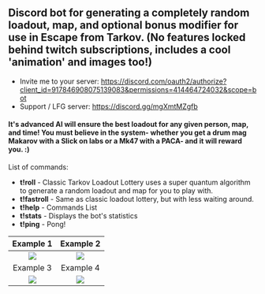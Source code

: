 ## Discord bot for generating a completely random loadout, map, and optional bonus modifier for use in Escape from Tarkov. (No features locked behind twitch subscriptions, includes a cool 'animation' and images too!)

- Invite me to your server: https://discord.com/oauth2/authorize?client_id=917846908075139083&permissions=414464724032&scope=bot
- Support / LFG server: https://discord.gg/mgXmtMZgfb

#### It's advanced AI will ensure the best loadout for any given person, map, and time! You must believe in the system- whether you get a drum mag Makarov with a Slick on labs or a Mk47 with a PACA- and it will reward you. :)

List of commands: 
- **t!roll** - Classic Tarkov Loadout Lottery uses a super quantum algorithm to generate a random loadout and map for you to play with.
- **t!fastroll** - Same as classic loadout lottery, but with less waiting around.
- **t!help** - Commands List
- **t!stats** - Displays the bot's statistics
- **t!ping** - Pong!

Example 1                             |  Example 2
:------------------------------------:|:------------------------------------:
![](https://i.imgur.com/SMAeIKt.png)  |  ![](https://i.imgur.com/0FAye6t.pngg)
Example 3                             |  Example 4
![](https://i.imgur.com/DgPfPfF.png)  |  ![](https://i.imgur.com/TXThfe1.png)
